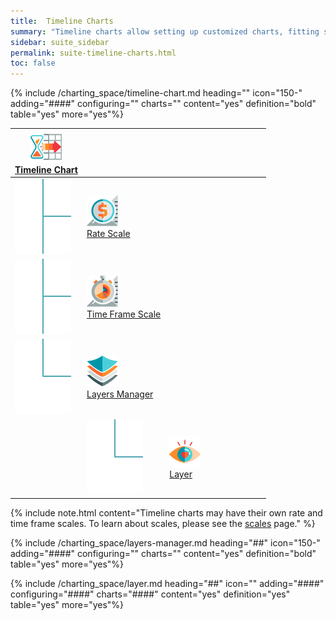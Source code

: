 ```yaml
---
title:  Timeline Charts
summary: "Timeline charts allow setting up customized charts, fitting specific data products, and potentially their own rate and time frame scales."
sidebar: suite_sidebar
permalink: suite-timeline-charts.html
toc: false
---
```


{% include /charting_space/timeline-chart.md heading="" icon="150-" adding="####" configuring="" charts="" content="yes" definition="bold" table="yes" more="yes"%}

<table class='hierarchyTable'><thead><tr><th><a href='#timeline-chart' data-toggle='tooltip' data-original-title='{{site.data.charting_system.timeline_chart}}'><img src='images/icons/timeline-chart.png' /><br />Timeline Chart</a></th><th></th><th></th><th></th><th></th><th></th><th></th><th></th><th></th><th></th></tr></thead><tbody>
<tr><td><img src='images/icons/tree-connector-fork.png' /></td><td><a href='#rate-scale' data-toggle='tooltip' data-original-title='{{site.data.charting_system.rate_scale}}'><img src='images/icons/rate-scale.png' /><br />Rate Scale</a></td><td></td><td></td><td></td><td></td><td></td><td></td><td></td><td></td></tr>
<tr><td><img src='images/icons/tree-connector-fork.png' /></td><td><a href='#time-frame-scale' data-toggle='tooltip' data-original-title='{{site.data.charting_system.time_frame_scale}}'><img src='images/icons/time-frame-scale.png' /><br />Time Frame Scale</a></td><td></td><td></td><td></td><td></td><td></td><td></td><td></td><td></td></tr>
<tr><td><img src='images/icons/tree-connector-elbow.png' /></td><td><a href='#layers-manager' data-toggle='tooltip' data-original-title='{{site.data.charting_system.layers_manager}}'><img src='images/icons/layers-manager.png' /><br />Layers Manager</a></td><td></td><td></td><td></td><td></td><td></td><td></td><td></td><td></td></tr>
<tr><td></td><td><img src='images/icons/tree-connector-elbow.png' /></td><td><a href='#layer' data-toggle='tooltip' data-original-title='{{site.data.charting_system.layer}}'><img src='images/icons/layer.png' /><br />Layer</a></td><td></td><td></td><td></td><td></td><td></td><td></td><td></td></tr></tbody></table>

{% include note.html content="Timeline charts may have their own rate and time frame scales. To learn about scales, please see the [scales](suite-scales.html) page." %}

{% include /charting_space/layers-manager.md heading="##" icon="150-" adding="####" configuring="" charts="" content="yes" definition="bold" table="yes" more="yes"%}

{% include /charting_space/layer.md heading="##" icon="" adding="####" configuring="####" charts="####" content="yes" definition="yes" table="yes" more="yes"%}